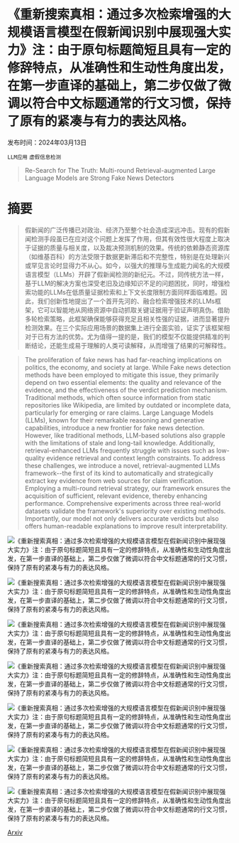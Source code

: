 # 《重新搜索真相：通过多次检索增强的大规模语言模型在假新闻识别中展现强大实力》注：由于原句标题简短且具有一定的修辞特点，从准确性和生动性角度出发，在第一步直译的基础上，第二步仅做了微调以符合中文标题通常的行文习惯，保持了原有的紧凑与有力的表达风格。

发布时间：2024年03月13日

`LLM应用` `虚假信息检测`

> Re-Search for The Truth: Multi-round Retrieval-augmented Large Language Models are Strong Fake News Detectors

# 摘要

> 假新闻的广泛传播已对政治、经济乃至整个社会造成深远冲击。现有的假新闻检测手段虽已在应对这个问题上发挥了作用，但其有效性很大程度上取决于证据的质量与相关度，以及裁决预测机制的效果。传统的依赖静态资源库（如维基百科）的方法受限于数据更新滞后和不完整性，特别是在处理新兴或罕见言论时显得力不从心。如今，以强大的推理与生成能力闻名的大规模语言模型（LLMs）开辟了假新闻检测的新纪元。不过，同传统方法一样，基于LLM的解决方案也深受老旧及边缘知识不足的问题困扰，同时，增强检索功能的LLMs在低质量证据检索和上下文长度限制方面同样面临难题。因此，我们创新性地提出了一个首开先河的、融合检索增强技术的LLMs框架，它可以智能地从网络资源中自动抓取关键证据用于验证声明真伪。借助多轮检索策略，此框架确保能够获得充足且相关性强的证据，进而显著提升检测效果。在三个实际应用场景的数据集上进行全面实验，证实了该框架相对于已有方法的优势。尤为值得一提的是，我们的模型不仅能提供精准的判断结论，还能生成易于理解的人类可读解释，从而增强了结果的可解释性。

> The proliferation of fake news has had far-reaching implications on politics, the economy, and society at large. While Fake news detection methods have been employed to mitigate this issue, they primarily depend on two essential elements: the quality and relevance of the evidence, and the effectiveness of the verdict prediction mechanism. Traditional methods, which often source information from static repositories like Wikipedia, are limited by outdated or incomplete data, particularly for emerging or rare claims. Large Language Models (LLMs), known for their remarkable reasoning and generative capabilities, introduce a new frontier for fake news detection. However, like traditional methods, LLM-based solutions also grapple with the limitations of stale and long-tail knowledge. Additionally, retrieval-enhanced LLMs frequently struggle with issues such as low-quality evidence retrieval and context length constraints. To address these challenges, we introduce a novel, retrieval-augmented LLMs framework--the first of its kind to automatically and strategically extract key evidence from web sources for claim verification. Employing a multi-round retrieval strategy, our framework ensures the acquisition of sufficient, relevant evidence, thereby enhancing performance. Comprehensive experiments across three real-world datasets validate the framework's superiority over existing methods. Importantly, our model not only delivers accurate verdicts but also offers human-readable explanations to improve result interpretability.

![《重新搜索真相：通过多次检索增强的大规模语言模型在假新闻识别中展现强大实力》注：由于原句标题简短且具有一定的修辞特点，从准确性和生动性角度出发，在第一步直译的基础上，第二步仅做了微调以符合中文标题通常的行文习惯，保持了原有的紧凑与有力的表达风格。](../../../paper_images/2403.09747/x1.png)

![《重新搜索真相：通过多次检索增强的大规模语言模型在假新闻识别中展现强大实力》注：由于原句标题简短且具有一定的修辞特点，从准确性和生动性角度出发，在第一步直译的基础上，第二步仅做了微调以符合中文标题通常的行文习惯，保持了原有的紧凑与有力的表达风格。](../../../paper_images/2403.09747/x2.png)

![《重新搜索真相：通过多次检索增强的大规模语言模型在假新闻识别中展现强大实力》注：由于原句标题简短且具有一定的修辞特点，从准确性和生动性角度出发，在第一步直译的基础上，第二步仅做了微调以符合中文标题通常的行文习惯，保持了原有的紧凑与有力的表达风格。](../../../paper_images/2403.09747/x3.png)

![《重新搜索真相：通过多次检索增强的大规模语言模型在假新闻识别中展现强大实力》注：由于原句标题简短且具有一定的修辞特点，从准确性和生动性角度出发，在第一步直译的基础上，第二步仅做了微调以符合中文标题通常的行文习惯，保持了原有的紧凑与有力的表达风格。](../../../paper_images/2403.09747/x4.png)

![《重新搜索真相：通过多次检索增强的大规模语言模型在假新闻识别中展现强大实力》注：由于原句标题简短且具有一定的修辞特点，从准确性和生动性角度出发，在第一步直译的基础上，第二步仅做了微调以符合中文标题通常的行文习惯，保持了原有的紧凑与有力的表达风格。](../../../paper_images/2403.09747/x5.png)

![《重新搜索真相：通过多次检索增强的大规模语言模型在假新闻识别中展现强大实力》注：由于原句标题简短且具有一定的修辞特点，从准确性和生动性角度出发，在第一步直译的基础上，第二步仅做了微调以符合中文标题通常的行文习惯，保持了原有的紧凑与有力的表达风格。](../../../paper_images/2403.09747/x6.png)

![《重新搜索真相：通过多次检索增强的大规模语言模型在假新闻识别中展现强大实力》注：由于原句标题简短且具有一定的修辞特点，从准确性和生动性角度出发，在第一步直译的基础上，第二步仅做了微调以符合中文标题通常的行文习惯，保持了原有的紧凑与有力的表达风格。](../../../paper_images/2403.09747/x7.png)

[Arxiv](https://arxiv.org/abs/2403.09747)